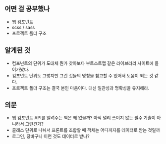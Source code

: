 ## **어떤 걸 공부했나**
  - 웹 컴포넌트
  - scss / sass
  - 프로젝트 폴더 구조

## **알게된 것** 
  - 컴포넌트의 단위가 도대체 뭔가 찾아보다 부트스트랩 같은 라이브러리 사이트에 들어가봤다.
  - 컴포넌트 단위도 그렇지만 그런 것들의 명칭을 참고할 수 있어서 도움이 되는 것 같다.
  - 프로젝트 폴더 구조는 결국 본인 마음이다. 대신 일관성과 명확성을 유지해라.

## **의문**
  - 웹 컴포넌트 API를 알려주는 책은 왜 없을까? 아직 널리 쓰이지 않는 필수 기술이 아니라서 그런건가?
  - 클래스 단위로 나눠서 프론트를 조합할 때 객체는 어디까지를 데이터로 받는 것일까
  - 로그인, 장바구니 이런 것도 데이터로 받나?
  